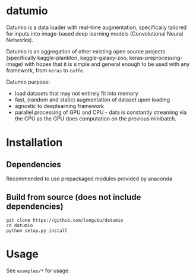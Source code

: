 # datumio
Datumio is a data loader with real-time augmentation, specifically tailored for inputs into image-based deep learning models (Convolutional Neural Networks).

Datumio is an aggregation of other existing open source projects (specifically kaggle-plankton, kaggle-galaxy-zoo, keras-preprocessing-image) with hopes that it is simple and general enough to be used with any framework, from `keras` to `caffe`.

Datumio purpose:
- load datasets that may not entirely fit into memory
- fast, (random and static) augmentation of dataset upon loading
- agnostic to deeplearning framework
- parallel processing of GPU and CPU - data is constantly streaming via the CPU as the GPU does computation on the previous minibatch.

# Installation
## Dependencies
Recommended to use prepackaged modules provided by anaconda

## Build from source (does not include dependencies)
	
	git clone https://github.com/longubu/datumio
	cd datumio
	python setup.py install

# Usage
See `examples/*` for usage.
